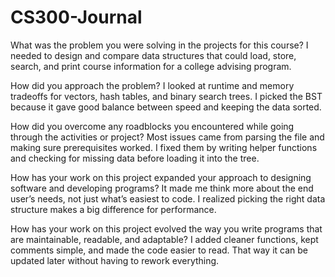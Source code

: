 # CS300-Journal

What was the problem you were solving in the projects for this course?
I needed to design and compare data structures that could load, store, search, and print course information for a college advising program.

How did you approach the problem?
I looked at runtime and memory tradeoffs for vectors, hash tables, and binary search trees. I picked the BST because it gave good balance between speed and keeping the data sorted.

How did you overcome any roadblocks you encountered while going through the activities or project?
Most issues came from parsing the file and making sure prerequisites worked. I fixed them by writing helper functions and checking for missing data before loading it into the tree.

How has your work on this project expanded your approach to designing software and developing programs?
It made me think more about the end user’s needs, not just what’s easiest to code. I realized picking the right data structure makes a big difference for performance.

How has your work on this project evolved the way you write programs that are maintainable, readable, and adaptable?
I added cleaner functions, kept comments simple, and made the code easier to read. That way it can be updated later without having to rework everything.
